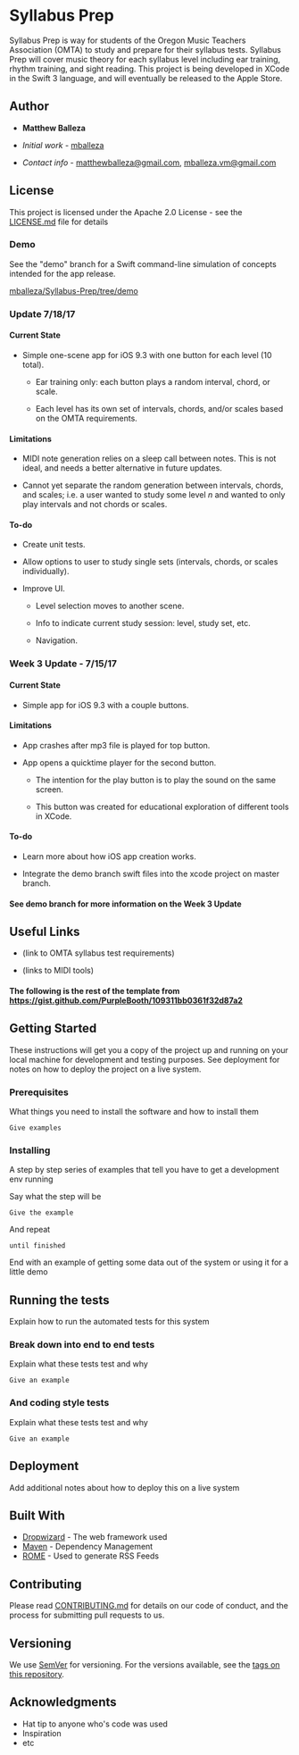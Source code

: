 # Syllabus Prep

Syllabus Prep is way for students of the Oregon Music Teachers Association (OMTA) to study and prepare for their syllabus tests. Syllabus Prep will cover music theory for each syllabus level including ear training, rhythm training, and sight reading. This project is being developed in XCode in the Swift 3 language, and will eventually be released to the Apple Store.

## Author

* **Matthew Balleza** 

- *Initial work* - [mballeza](https://github.com/mballeza)

- *Contact info* - matthewballeza@gmail.com, mballeza.vm@gmail.com

## License

This project is licensed under the Apache 2.0 License - see the [LICENSE.md](LICENSE.md) file for details

### Demo

See the "demo" branch for a Swift command-line simulation of concepts intended for the app release.

[mballeza/Syllabus-Prep/tree/demo](https://github.com/mballeza/Syllabus-Prep/tree/demo)

### Update 7/18/17

#### Current State

- Simple one-scene app for iOS 9.3 with one button for each level (10 total).

  - Ear training only: each button plays a random interval, chord, or scale.

  - Each level has its own set of intervals, chords, and/or scales based on the OMTA requirements.

#### Limitations

- MIDI note generation relies on a sleep call between notes. This is not ideal, and needs a better alternative in future updates.

- Cannot yet separate the random generation between intervals, chords, and scales; i.e. a user wanted to study some level *n* and wanted to only play intervals and not chords or scales.

#### To-do

- Create unit tests.

- Allow options to user to study single sets (intervals, chords, or scales individually).

- Improve UI.

  - Level selection moves to another scene.
  
  - Info to indicate current study session: level, study set, etc.
  
  - Navigation.

### Week 3 Update - 7/15/17

#### Current State

- Simple app for iOS 9.3 with a couple buttons.

#### Limitations

- App crashes after mp3 file is played for top button.

- App opens a quicktime player for the second button.

  - The intention for the play button is to play the sound on the same screen.
  
  - This button was created for educational exploration of different tools in XCode.

#### To-do

- Learn more about how iOS app creation works.

- Integrate the demo branch swift files into the xcode project on master branch.

#### See demo branch for more information on the Week 3 Update

## Useful Links

- (link to OMTA syllabus test requirements)

- (links to MIDI tools)

#### The following is the rest of the template from https://gist.github.com/PurpleBooth/109311bb0361f32d87a2

## Getting Started

These instructions will get you a copy of the project up and running on your local machine for development and testing purposes. See deployment for notes on how to deploy the project on a live system.

### Prerequisites

What things you need to install the software and how to install them

```
Give examples
```

### Installing

A step by step series of examples that tell you have to get a development env running

Say what the step will be

```
Give the example
```

And repeat

```
until finished
```

End with an example of getting some data out of the system or using it for a little demo

## Running the tests

Explain how to run the automated tests for this system

### Break down into end to end tests

Explain what these tests test and why

```
Give an example
```

### And coding style tests

Explain what these tests test and why

```
Give an example
```

## Deployment

Add additional notes about how to deploy this on a live system

## Built With

* [Dropwizard](http://www.dropwizard.io/1.0.2/docs/) - The web framework used
* [Maven](https://maven.apache.org/) - Dependency Management
* [ROME](https://rometools.github.io/rome/) - Used to generate RSS Feeds

## Contributing

Please read [CONTRIBUTING.md](https://gist.github.com/PurpleBooth/b24679402957c63ec426) for details on our code of conduct, and the process for submitting pull requests to us.

## Versioning

We use [SemVer](http://semver.org/) for versioning. For the versions available, see the [tags on this repository](https://github.com/your/project/tags). 

## Acknowledgments

* Hat tip to anyone who's code was used
* Inspiration
* etc

